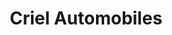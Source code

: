 ---
title: "Criel Automobiles"
url: /criel-sur-mer/criel-automobiles/
shop: réparation de voitures
---